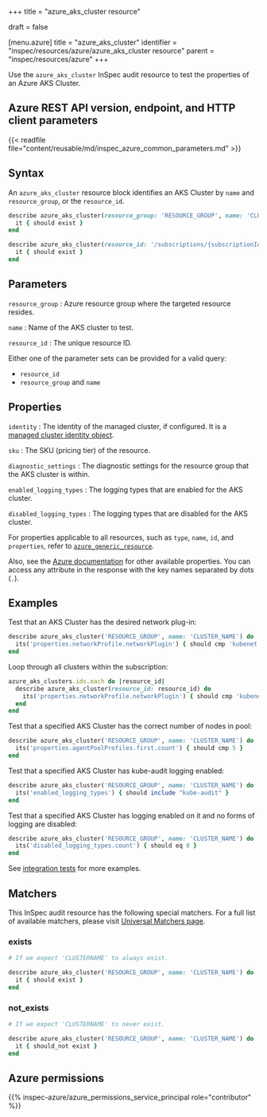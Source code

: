 +++
title = "azure_aks_cluster resource"

draft = false


[menu.azure]
title = "azure_aks_cluster"
identifier = "inspec/resources/azure/azure_aks_cluster resource"
parent = "inspec/resources/azure"
+++

Use the `azure_aks_cluster` InSpec audit resource to test the properties of an Azure AKS Cluster.

## Azure REST API version, endpoint, and HTTP client parameters

{{< readfile file="content/reusable/md/inspec_azure_common_parameters.md" >}}

## Syntax

An `azure_aks_cluster` resource block identifies an AKS Cluster by `name` and `resource_group`, or the `resource_id`.

```ruby
describe azure_aks_cluster(resource_group: 'RESOURCE_GROUP', name: 'CLUSTER_NAME') do
  it { should exist }
end
```

```ruby
describe azure_aks_cluster(resource_id: '/subscriptions/{subscriptionId}/resourceGroups/{resourceGroup}/providers/Microsoft.ContainerService/managedClusters/{ClusterName}') do
  it { should exist }
end
```

## Parameters

`resource_group`
: Azure resource group where the targeted resource resides.

`name`
: Name of the AKS cluster to test.

`resource_id`
: The unique resource ID.

Either one of the parameter sets can be provided for a valid query:

- `resource_id`
- `resource_group` and `name`

## Properties

`identity`
: The identity of the managed cluster, if configured. It is a [managed cluster identity object](https://docs.microsoft.com/en-us/rest/api/aks/managedclusters/get#managedclusteridentity).

`sku`
: The SKU (pricing tier) of the resource.

`diagnostic_settings`
: The diagnostic settings for the resource group that the AKS cluster is within.

`enabled_logging_types`
: The logging types that are enabled for the AKS cluster.

`disabled_logging_types`
: The logging types that are disabled for the AKS cluster.

For properties applicable to all resources, such as `type`, `name`, `id`, and `properties`, refer to [`azure_generic_resource`](azure_generic_resource#properties).

Also, see the [Azure documentation](https://docs.microsoft.com/en-us/rest/api/aks/managedclusters/get#managedcluster) for other available properties. You can access any attribute in the response with the key names separated by dots (`.`).

## Examples

Test that an AKS Cluster has the desired network plug-in:

```ruby
describe azure_aks_cluster('RESOURCE_GROUP', name: 'CLUSTER_NAME') do
  its('properties.networkProfile.networkPlugin') { should cmp 'kubenet' }
end
```

Loop through all clusters within the subscription:

```ruby
azure_aks_clusters.ids.each do |resource_id|
  describe azure_aks_cluster(resource_id: resource_id) do
    its('properties.networkProfile.networkPlugin') { should cmp 'kubenet' }
  end
end
```

Test that a specified AKS Cluster has the correct number of nodes in pool:

```ruby
describe azure_aks_cluster('RESOURCE_GROUP', name: 'CLUSTER_NAME') do
  its('properties.agentPoolProfiles.first.count') { should cmp 5 }
end
```

Test that a specified AKS Cluster has kube-audit logging enabled:

```ruby
describe azure_aks_cluster('RESOURCE_GROUP', name: 'CLUSTER_NAME') do
  its('enabled_logging_types') { should include "kube-audit" }
end
```

Test that a specified AKS Cluster has logging enabled on it and no forms of logging are disabled:

```ruby
describe azure_aks_cluster('RESOURCE_GROUP', name: 'CLUSTER_NAME') do
  its('disabled_logging_types.count') { should eq 0 }
end
```

See [integration tests](https://github.com/inspec/inspec-azure/blob/main/test/integration/verify/controls/azure_aks_cluster.rb) for more examples.

## Matchers

This InSpec audit resource has the following special matchers. For a full list of available matchers, please visit [Universal Matchers page](https://docs.chef.io/inspec/matchers/).

### exists

```ruby
# If we expect 'CLUSTERNAME' to always exist.

describe azure_aks_cluster('RESOURCE_GROUP', name: 'CLUSTER_NAME') do
  it { should exist }
end
```

### not_exists

```ruby
# If we expect 'CLUSTERNAME' to never exist.

describe azure_aks_cluster('RESOURCE_GROUP', name: 'CLUSTER_NAME') do
  it { should_not exist }
end
```

## Azure permissions

{{% inspec-azure/azure_permissions_service_principal role="contributor" %}}
